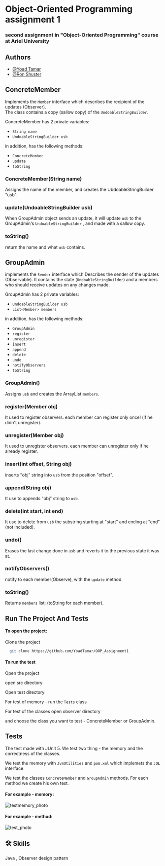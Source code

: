 
# Object-Oriented Programming assignment 1

### second assignment in "Object-Oriented Programming" course at Ariel University 

## Authors

- [@Yoad Tamar](https://github.com/YoadTamar)
- [@Ron Shuster](https://github.com/shusteron)


## ConcreteMember
Implements the `Member` interface which describes the recipient of the updates (Observer). <br>
The class contains a copy (sallow copy) of the `UndoableStringBuilder`. 

ConcreteMember has 2 private variables:
-  `String name` 
- `UndoableStringBuilder usb`

  
in addition, has the following methods:
- `ConcreteMember`
- `update`
- `toString`


### ConcreteMember(String name)
Assigns the name of the member, and creates the UbdoableStringBuilder "usb".

### update(UndoableStringBuilder usb)
When GroupAdmin object sends an update, it will update `usb` to the GroupAdmin's `UndoableStringBuilder` , and made with a sallow copy.

### toString()
return the name and what `usb` contains.

## GroupAdmin

implements the `Sender` interface which 
Describes the sender of the updates (Observable). 
It contains the state (`UndoableStringBuilder`) 
and a members who should receive updates on any changes made.


GroupAdmin has 2 private variables: 
- `UndoableStringBuilder usb`
- `List<Member> members`

  
in addition, has the following methods:
- `GroupAdmin`
- `register`
- `unregister`
- `insert`
- `append`
- `delete`
- `undo`
- `notifyObservers`
- `toString`


### GroupAdmin()
Assigns `usb` and creates the ArrayList `members`.

### register(Member obj)
It used to register observers. each member can register only once! (if he didn't unregister). 

### unregister(Member obj)
It used to unregister observers. each member can unregister only if he already register. 

### insert(int offset, String obj)
inserts "obj" string into `usb` from the position "offset". 

### append(String obj)
It use to appends "obj" string to `usb`.

### delete(int start, int end)
It use to delete from `usb` the substring starting at "start" and ending at "end" (not included).

### undo()
Erases the last change done in `usb` and reverts it to the previous state it was at.

### notifyObservers()
notify to each member(Observe), with the `update` method.

### toString()
Returns `members` list; (toString for each member).


## Run The Project And Tests 

#### To open the project:

Clone the project

```bash
  git clone https://github.com/YoadTamar/OOP_Assignment1
```
#### To run the test

Open the project 

open src directory

Open test directory

For test of memory - run the `Tests` class

For test of the classes open observer directory

and choose the class you want to test - ConcreteMember or GroupAdmin.

## Tests

The test made with JUnit 5.
We test two thing - the memory and the correctness of the classes.

We test the memory with `JvmUtilities` and `pom.xml` which implemets the `JOL` interface.

We test the classes `ConcreteMember` and `GroupAdmin` methods.
For each method we create his own test.

#### For example - memory:

![testmemory_photo](https://user-images.githubusercontent.com/119599940/210111443-7bb62884-1cd0-432f-ab3b-3b9f9a05dc52.png)


#### For example - method:

![test_photo](https://user-images.githubusercontent.com/119599940/210111176-5a90fa9a-ef4c-488b-9dfc-a1d4f8470abd.png)

## 🛠 Skills
Java , Observer design pattern

